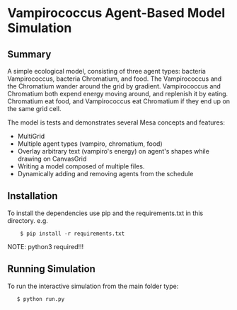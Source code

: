 # Vampirococcus Agent-Based Model Simulation

## Summary

A simple ecological model, consisting of three agent types: bacteria Vampirococcus, bacteria Chromatium, and food. The Vampirococcus and the Chromatium wander around the grid by gradient. Vampirococcus and Chromatium both expend energy moving around, and replenish it by eating. Chromatium eat food, and Vampirococcus eat Chromatium if they end up on the same grid cell.


The model is tests and demonstrates several Mesa concepts and features:
 - MultiGrid
 - Multiple agent types (vampiro, chromatium, food)
 - Overlay arbitrary text (vampiro's energy) on agent's shapes while drawing on CanvasGrid
 - Writing a model composed of multiple files.
 - Dynamically adding and removing agents from the schedule

## Installation

To install the dependencies use pip and the requirements.txt in this directory. e.g.

```
    $ pip install -r requirements.txt
```
NOTE: python3 required!!!

## Running Simulation

To run the interactive simulation from the main folder type:

```
   $ python run.py
```
